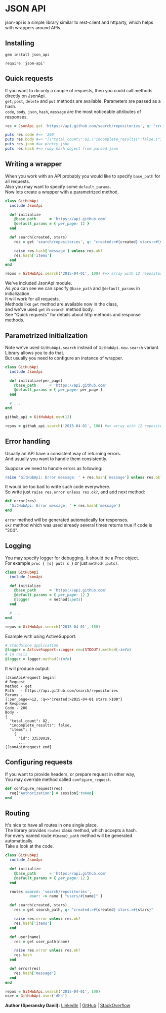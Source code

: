 # JSON API

json-api is a simple library similar to rest-client and httparty, which helps with wrappers around APIs.

## Installing

```
gem install json_api

require 'json-api'
```

## Quick requests

If you want to do only a couple of requests, then you could call methods directly on JsonApi.<br>
`get`, `post`, `delete` and `put` methods are available. Parameters are passed as a hash.<br>
`code`, `body`, `json`, `hash`, `message` are the most noticeable attributes of responses.


```ruby
res = JsonApi.get 'https://api.github.com/search/repositories', q: 'created:>2015-04-01 stars:>100'

puts res.code #=> '200'
puts res.body #=> "{\"total_count\":82,\"incomplete_results\":false,\"items\":[{\"id\":33538019..."
puts res.json #=> pretty json
puts res.hash #=> ruby hash object from parsed json
```

## Writing a wrapper

When you work with an API probably you would like to specify `base_path` for all requests.<br>
Also you may want to specify some `default_params`.<br>
Now lets create a wrapper with a parametrized method.

```ruby
class GitHubApi
  include JsonApi

  def initialize
    @base_path      = 'https://api.github.com'
    @default_params = { per_page: 12 }
  end

  def search(created, stars)
    res = get 'search/repositories', q: "created:>#{created} stars:>#{stars}"

    raise res.hash['message'] unless res.ok?
    res.hash['items']
  end
end

repos = GitHubApi.search('2015-04-01', 100) #=> array with 12 repositories
```

We've included JsonApi module.<br>
As you can see we can specify `@base_path` and `@default_params` in initialization.<br>
It will work for all requests.<br>
Methods like `get` method are available now in the class,<br>
and we've used `get` in `search` method body.<br>
See "Quick requests" for details about http methods and response methods.

## Parametrized initialization

Note we've used `GitHubApi.search` instead of `GitHubApi.new.search` variant.<br>
Library allows you to do that.<br>
But usually you need to configure an instance of wrapper.<br>

```ruby
class GitHubApi
  include JsonApi

  def initialize(per_page)
    @base_path      = 'https://api.github.com'
    @default_params = { per_page: per_page }
  end

  # ...
end

github_api = GitHubApi.new(12)

repos = github_api.search('2015-04-01', 100) #=> array with 12 repositories
```

## Error handling

Usually an API have a consistent way of returning errors.<br>
And usually you want to handle them consistently.<br>

Suppose we need to handle errors as following:

```ruby
raise 'GitHubApi: Error message: ' + res.hash['message'] unless res.ok?
```

It would be too bad to write such code everywhere.<br>
So write just `raise res.error unless res.ok?`, and add next method:

```ruby
def error(res)
  'GitHubApi: Error message: ' + res.hash['message']
end
```

`error` method will be generated automatically for responses.<br>
`ok?` method which was used already several times returns true if code is "200".

## Logging

You may specify logger for debugging. It should be a Proc object.<br>
For example `proc { |s| puts s }` or just `method(:puts)`.<br>

```ruby
class GitHubApi
  include JsonApi

  def initialize
    @base_path      = 'https://api.github.com'
    @default_params = { per_page: 12 }
    @logger         = method(:puts)
  end

  # ...
end

repos = GitHubApi.search('2015-04-01', 100)
```

Example with using ActiveSupport:

```ruby
# standalone application
@logger = ActiveSupport::Logger.new(STDOUT).method(:info)
# in rails
@logger = logger.method(:info)
```

It will produce output:

```
[JsonApi#request begin]
# Request
Method - get
Path   - https://api.github.com/search/repositories
Params -
{:per_page=>12, :q=>"created:>2015-04-01 stars:>100"}
# Response
Code - 200
Body -
{
  "total_count": 82,
  "incomplete_results": false,
  "items": [
    {
      "id": 33538019,
      ...
[JsonApi#request end]
```

## Configuring requests

If you want to provide headers, or prepare request in other way,<br>
You may override method called `configure_request`.

```ruby
def configure_request(req)
  req['Authorization'] = session[:token]
end
```

## Routing

It's nice to have all routes in one single place.<br>
The library provides `routes` class method, which accepts a hash.<br>
For every named route `#{name}_path` method will be generated automatically.<br>
Take a look at the code.

```ruby
class GitHubApi
  include JsonApi

  def initialize
    @base_path      = 'https://api.github.com'
    @default_params = { per_page: 12 }
  end

  routes search: 'search/repositories',
           user: -> name { "users/#{name}" }

  def search(created, stars)
    res = get search_path, q: "created:>#{created} stars:>#{stars}"

    raise res.error unless res.ok?
    res.hash['items']
  end

  def user(name)
    res = get user_path(name)

    raise res.error unless res.ok?
    res.hash
  end

  def error(res)
    res.hash['message']
  end
end

repos = GitHubApi.search('2015-04-01', 100)
user = GitHubApi.user('dhh')
```

**Author (Speransky Danil):**
[LinkedIn](http://ru.linkedin.com/in/speranskydanil/en) |
[GitHub](https://github.com/speranskydanil?tab=repositories) |
[StackOverflow](http://stackoverflow.com/users/1550807/speransky-danil)

